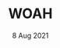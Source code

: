---
title: WOAH
description: Wrapper for APT in the style of YAY
date: 8 Aug 2021
current: true
links:
- title: GitHub
  href: https://github.com/tumble1999/woah
experience:
  languages: [c++]
  platforms: [debian]
---